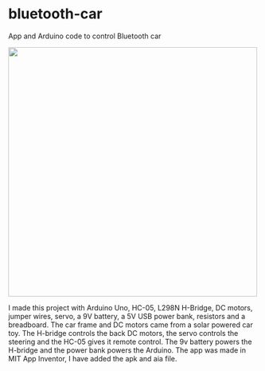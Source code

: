 # bluetooth-car
App and Arduino code to control Bluetooth car

<img src="https://github.com/Owslebury/bluetooth-car/assets/121823795/86d24b0f-bc94-452d-a6ea-74c539ab6144" width="500">

I made this project with Arduino Uno, HC-05, L298N H-Bridge, DC motors, jumper wires, servo, a 9V battery, a 5V USB power bank, resistors and a breadboard. 
The car frame and DC motors came from a solar powered car toy.
The H-bridge controls the back DC motors, the servo controls the steering and the HC-05 gives it remote control. The 9v battery powers the H-bridge and the power bank powers the Arduino.
The app was made in MIT App Inventor, I have added the apk and aia file.
